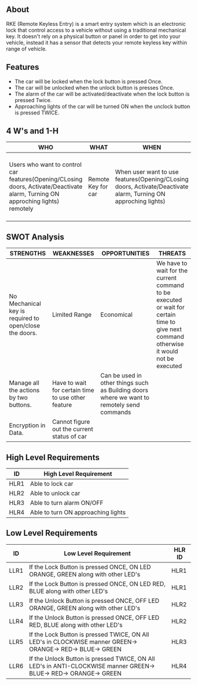 ## About
RKE (Remote Keyless Entry) is a smart entry system which is an electronic lock that control access to a vehicle without using a traditional mechanical key. It doesn't rely on a physical button or panel in order to get into your vehicle, instead it has a sensor that detects your remote keyless key within range of vehicle.

## Features
- The car will be locked when the lock button is pressed Once.
- The car will be unlocked when the unlock button is presses Once.
- The alarm of the car will be activated/deactivate when the lock button is pressed Twice.
- Approaching lights of the car will be turned ON when the unclock button is pressed TWICE.

## 4 W's and 1-H
| WHO | WHAT | WHEN | WHERE | HOW |
| ------------- | ------------- | ----| ----- | ----- |
| Users who want to control car features(Opening/CLosing doors, Activate/Deactivate alarm, Turning ON approching lights) remotely| Remote Key for car |When user want to use features(Opening/CLosing doors, Activate/Deactivate alarm, Turning ON approching lights) | Inside/Outside of the car| By applying no of pushes on specific button for that feature| 

## SWOT Analysis
| STRENGTHS | WEAKNESSES | OPPORTUNITIES | THREATS |
| ------------- | ------------- | ----| ----- |
| No Mechanical key is required to open/close the doors.| Limited Range |Economical | We have to wait for the current command to be executed or wait for certain time to give next command otherwise it would not be executed|
|Manage all the actions by two buttons. | Have to wait for certain time to use other feature| Can be used in other things such as Building doors where we want to remotely send commands| |   
|Encryption in Data. | Cannot figure out the current status of car|  | 

## High Level Requirements

| ID  | High Level Requirement |
| ------------- | ------------- |
| HLR1  | Able to lock car |        
| HLR2  | Able to unlock car |          
| HLR3  | Able to turn alarm ON/OFF|    
| HLR4 | Able to turn ON approaching lights|

## Low Level Requirements
| ID  | Low Level Requirement | HLR ID
| ------------- | ------------- | ------- |
| LLR1  | If the Lock Button is pressed ONCE, ON LED ORANGE, GREEN along with other LED's | HLR1 |    
| LLR2  |If the Lock Button is pressed ONCE, ON LED RED, BLUE along with other LED's | HLR1|
| LLR3  |If the Unlock Button is pressed ONCE, OFF LED ORANGE, GREEN along with other LED's | HLR2 |    
| LLR4  |If the Unlock Button is pressed ONCE, OFF LED RED, BLUE along with other LED's | HLR2|
| LLR5  |If the Lock  Button is pressed TWICE, ON All LED's in CLOCKWISE manner GREEN-> ORANGE-> RED-> BLUE-> GREEN | HLR3 |    
| LLR6  |If the Unlock Button is pressed TWICE, ON All LED's in ANTI-CLOCKWISE manner GREEN-> BLUE-> RED-> ORANGE-> GREEN | HLR4 |